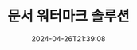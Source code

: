 ---
############################# Static ############################
layout: "family"
date:  2024-04-26T21:39:08
draft: false

product: "Watermark"
product_tag: "watermark"

lang: ko

############################# Head ############################
head_title: "문서 워터마크 C# Java Node.js | 워터마크 추가"
head_description: "PDF, 이미지 및 문서에 워터마크를 추가합니다.Microsoft Office, PDF, OpenDocument, 이미지 등에 대한 워터마킹 솔루션"

############################# Header ############################
title: "문서 워터마크 솔루션"
description:  |
  문서 및 이미지에 텍스트 및 이미지 워터마크를 추가합니다.

  편리한 방법으로 문서 워터마크를 검색하고 수정할 수 있습니다.

  문서에 표시된 워터마크에 대한 정보를 얻을 수 있습니다.

############################# Supported Platforms ###############################
supported_platforms:
  enable: true
  head_title: "플랫폼 선택"
  title: "플랫폼 독립성"
  description: "GroupDocs.Watermark 라이브러리는 다음 운영 체제 및 프레임워크를 지원합니다."
  details_link_title: "자세히 알아보기"

  items:
    # items loop
    - title: ".NET"
      description: GroupDocs.Watermark .NET 
      color: "blue"
      tag: "net"
      link: "/watermark/net/"
      features_link: "https://docs.groupdocs.com/watermark/net/system-requirements/"
      features:
          # features loop
          - rows: "4"
            content: |
                    .NET Framework 4.6.2 or higher <br> .NET Core 2.0 or higher <br> .NET 6.0 or higher
      
          # features loop
          - rows: "1"
            content: |
                    Windows <br> Linux <br> Mac OS
      
          # features loop
          - rows: "3"
            content: |
                    Microsoft Visual Studio <br> JetBrains Rider
      
          # features loop
          - rows: "1"
            content: |
                    50+ file formats
      

    # items loop
    - title: "Java"
      description: GroupDocs.Watermark Java
      color: "red"
      tag: "java"
      link: "/watermark/java/"
      features_link: "https://docs.groupdocs.com/watermark/java/system-requirements/"
      features:
          # features loop
          - rows: "4"
            content: |
                    Java 8 or higher <br> Kotlin
      
          # features loop
          - rows: "1"
            content: |
                    Windows <br> Linux <br> Mac OS
      
          # features loop
          - rows: "3"
            content: |
                    IntelliJ IDEA <br> Eclipse <br> NetBeans
      
          # features loop
          - rows: "1"
            content: |
                    50+ file formats

    # items loop
    - title: "Node.js"
      description: GroupDocs.Watermark Node.js
      color: "green"
      tag: "nodejs-java"
      link: "/watermark/nodejs-java/"
      features_link: "https://docs.groupdocs.com/watermark/nodejs-java/system-requirements/"
      features:
          # features loop
          - rows: "4"
            content: |
                    Node.js 16+ and J2SE 8.0 (1.8)+
      
          # features loop
          - rows: "1"
            content: |
                    Windows <br> Linux <br> Mac OS
      
          # features loop
          - rows: "3"
            content: |
                    Atom <br> Visual Studio Code <br> 기타 모든 텍스트 편집기
      
          # features loop
          - rows: "1"
            content: |
                    50+ file formats

############################# Features ###############################
features:
  enable: true
  title: "GroupDocs.Watermark 기능 리뷰"
  description: "널리 사용되는 문서 형식에 대해 다양한 워터마크 유형을 추가, 검색 및 업데이트하도록 설계된 라이브러리입니다."

  items:
    # items loop
    - icon: "protect"
      title: "워터마크로 파일 보호"
      content: "비즈니스 문서에 텍스트 및 이미지 워터마크를 추가합니다."

    # items loop
    - icon: "search"
      title: "기존 워터마크 검색"
      content: "이전에 문서에 삽입한 워터마크에 대한 자세한 정보를 얻을 수 있습니다."

    # items loop
    - icon: "manipulate"
      title: "문서 워터마크 조작"
      content: "텍스트, 스타일, 이미지 및 기타 워터마크 기능을 제어합니다."

    # items loop
    - icon: "additional"
      title: "다양한 추가 기능"
      content: "문서 정보 가져오기, 하이퍼링크 또는 페이지 배경 업데이트 등"

############################# Code Samples ###############################
code_samples:
  enable: true
  title: "워터마크로 문서 보호"
  description: "GroupDocs.Watermark 일반적인 작업 코드 예제"

  items:
    # items loop
    - title: "워터마크 만들기."
      content: "문서에 워터마크를 추가하려면 대상 파일의 경로를 입력합니다.특정 페이지에 사용자 지정 워터마크를 표시하려면 다양한 옵션을 선택할 수 있습니다."
      samples:
          # samples loop
          - language: "C#"
            color: "blue"
            content: |
                    <code class="language-csharp" data-lang="csharp">
                        // 워터마킹할 문서를 지정합니다.

                        using (Watermarker watermarker = new Watermarker("source.docx"))
                        {
                          // 워터마크 오브젝트 만들기
                          TextWatermark watermark = new TextWatermark("top secret", new Font("Arial", 36));

                          // 워터마크 옵션 설정
                          watermark.ForegroundColor = Color.Red;
                          watermark.HorizontalAlignment = HorizontalAlignment.Center;
                          watermark.VerticalAlignment = VerticalAlignment.Center;

                          // 워터마크 추가 및 처리된 파일 저장
                          watermarker.Add(watermark);
                          watermarker.Save("result.docx");
                        }                    
                    </code>

          # samples loop
          - language: "Java"
            color: "red"
            content: |
                    <code class="language-java" data-lang="java">
                        // 워터마킹할 문서를 지정합니다.

                        Watermarker watermarker = new Watermarker("source.docx");

                        // 워터마크 오브젝트 만들기
                        TextWatermark watermark = new TextWatermark("top secret", new Font("Arial", 36));

                        // 워터마크 옵션 설정
                        watermark.setForegroundColor(Color.getRed());
                        watermark.setHorizontalAlignment(HorizontalAlignment.Center);
                        watermark.setVerticalAlignment(VerticalAlignment.Center);

                        // 워터마크 추가 및 처리된 파일 저장
                        watermarker.add(watermark);
                        watermarker.save("result.docx");
                        watermarker.close();

                    </code>

          # samples loop
          - language: "TypeScript"
            color: "green"
            content: |
                    <code class="language-java" data-lang="javascript">
                        // 워터마킹할 문서를 지정합니다.

                        const watermarker = new Watermarker("source.docx");
    
                        // 워터마크 오브젝트 만들기
                        const watermark = new TextWatermark("top secret", new Font("Arial", 36));

                        // 워터마크 옵션 설정
                        watermark.setForegroundColor(Color.getRed());
                        watermark.setHorizontalAlignment(HorizontalAlignment.Center);
                        watermark.setVerticalAlignment(VerticalAlignment.Center);

                        // 워터마크 추가 및 처리된 파일 저장
                        watermarker.add(watermark);
                        watermarker.save("result.docx");                        

                    </code>

############################# Supported Formats ###############################
formats:
  enable: true
  title: "50개 이상의 파일 형식 지원"
  description: "GroupDocs.Watermark 는 널리 사용되는 문서 및 파일 형식에 워터마킹을 제공합니다."

############################# Metrics ###############################
metrics:
  enable: true
  title: "우리 도서관 통계 데이터"
  description: "주요 지표를 자세히 살펴보고 우리의 성과, 영향력, 성장에 대한 통찰력을 얻으세요."

  items:
    # items loop
    - number: "50+"
      title: "지원되는 형식"
      content: "라이브러리는 가장 널리 사용되는 50가지 이상의 파일 형식을 처리할 수 있습니다."

    # items loop
    - number: "800k"
      title: "NuGet 개 다운로드"
      content: ".NET 용 GroupDocs.Watermark 은 NuGet 에서 80만 회 이상 다운로드된 인기 라이브러리입니다."

    # items loop
    - number: "15k"
      title: "메이븐 다운로드"
      content: "Maven에서 15,000회 이상의 다운로드를 기록한 GroupDocs.Watermark 은 Java 명의 개발자들에게 인기 있는 앱입니다."

    # items loop
    - number: "140+"
      title: "행복한 고객"
      content: "전 세계 개인 개발자와 상위 기업은 혁신적인 솔루션을 구축하기 위해 당사의 라이브러리를 선호합니다."


############################# Customers ###############################
customers:
  enable: true
  title: "우리의 행복한 고객들"
  description: "GroupDocs 개의 도서관은 전 세계적으로 유명하고 유명한 브랜드에 고용되어 있습니다."

  items:
    # items loop
    - title: "BenQ Corporation"
      logo: "benq"
      
    # items loop
    - title: "Nasdaq Stock Market"
      logo: "nasdaq"
      
    # items loop
    - title: "AT&T Inc."
      logo: "att"
      
    # items loop
    - title: "Customer logo AstraZeneca"
      logo: "astrazeneca"
      
    # items loop
    - title: "Central Bank of Argentina"
      logo: "argentinacentralbank"
      
    # items loop
    - title: "Roche Holding AG"
      logo: "roche"
      
    # items loop
    - title: "Capita"
      logo: "capita"
      
    # items loop
    - title: "Axa S.A."
      logo: "axa"
      
    # items loop
    - title: "Instructure Inc."
      logo: "instructure"
      
    # items loop
    - title: "Wipro"
      logo: "wipro"


############################# Actions ###############################
actions:
  enable: true
  title: "시작할 준비가 되셨나요?"
  description: "플랫폼에서 GroupDocs.Watermark 개의 기능을 무료로 사용해 보세요"

  items:
    # items loop
    - title: ".NET"
      color: "blue"
      link: "/watermark/net/"

    # items loop
    - title: "Java"
      color: "red"
      link: "/watermark/java/"

    # items loop
    - title: "Node.js"
      color: "green"
      link: "/watermark/nodejs-java/"      

############################# FAQ ###############################
faq:
  enable: true
  title: "자주 묻는 질문"
  description: "자주 묻는 질문을 확인하세요"

  items:
    # items loop
    - question: "GroupDocs.Watermark 에서 문서 조작을 위해 외부 라이브러리가 필요합니까?"
      answer: "GroupDocs.Watermark 는 독립적으로 작동하므로 Adobe Acrobat, Microsoft Office 등과 같은 타사 소프트웨어가 필요하지 않습니다."

    # items loop
    - question: "구매하기 전에 GroupDocs.Watermark 개의 기능을 테스트할 수 있나요?"
      answer: "네, GroupDocs.Watermark 은 (는) 무료 평가판을 제공합니다!설치해서 사용해 보십시오. 단, 평가판 버전은 문서에 '평가판 배지'를 추가하므로 처음 3페이지만 처리됩니다.전체 경험을 원하시나요?30일 임시 라이선스를 무료로 받아 전체 기능을 이용할 수 있습니다.자세한 내용은 [임시 라이선스](https://purchase.groupdocs.com/temporary-license/) 를 참조하십시오."

    # items loop
    - question: "어떤 라이선스 유형이 제공되나요?"
      answer: "GroupDocs.Watermark 라이선스가 필요하세요?옵션이 있습니다!다양한 옵션을 기반으로 라이선스 중에서 선택하세요.팀의 개발자 수.배포 위치 (예: 단일 사무실 또는 원격 작업장).최종 고객 배포 부서에서 SDK/API를 클라이언트와 공유해야 하나요?또는 월별 사용 라이선스도 있습니다. 즉, 요금제 요금제로 사용한 만큼만 요금을 지불하면 됩니다.자세히 알아보고 완벽한 [가격](https://purchase.groupdocs.com/pricing/watermark/net/) 을 찾아보세요."

############################# Cloud Links ###############################
cloud_links:
  enable: true
  title: "GroupDocs.Watermark 로우 코드 API"
  description: "클라우드 기반 REST API를 사용하여 애플리케이션에서 파일에 워터마크를 추가합니다."
  
  items:
    # items loop
    - title: "GroupDocs.Watermark Cloud for cURL"
      content: "cURL REST ful API를 사용하여 PDF, Word, Excel, PowerPoint, JPEG 및 기타 널리 사용되는 파일 형식을 워터마킹할 수 있습니다."
      icon: "groupdocs_watermark-for-curl"
      link: "https://products.groupdocs.cloud/watermark/curl"

    # items loop
    - title: "GroupDocs.Watermark Cloud for .NET"
      content: ".NET 용 Cloud SDK의 문서 워터마킹 기능으로 .NET 애플리케이션을 강화하세요.비즈니스 문서를 직접 보호하세요."
      icon: "groupdocs_watermark-for-net"
      link: "https://products.groupdocs.cloud/watermark/net"

    # items loop
    - title: "GroupDocs.Watermark Cloud for Java"
      content: "GroupDocs.Watermark Java 용으로 설계된 SDK는 Java 개의 애플리케이션 및 비즈니스 파일에 새로운 가능성을 제공합니다."
      icon: "groupdocs_watermark-for-java"
      link: "https://products.groupdocs.cloud/watermark/java"

############################# App links ###############################
app_links:
  enable: true
  title: "GroupDocs.Watermark 웹 앱"
  description: "GroupDocs 은 문서에 워터마크를 추가할 수 있는 웹 애플리케이션에 대한 액세스 권한을 부여합니다.50가지 이상의 인기 있는 파일 형식을 즐겨 사용하는 브라우저에서 무료로 워터마킹할 수 있습니다."

  items:
    # items loop
    - title: "GroupDocs.Watermark Total"
      content: "모든 장치에서 문서에 워터마크를 추가할 수 있는 온라인 도구입니다."
      icon: "groupdocs_watermark-app"
      link: "https://products.groupdocs.app/watermark/total"

    # items loop
    - title: "GroupDocs.Watermark DOCX"
      content: "워터마크 MS Word DOCX 온라인."
      icon: "groupdocs_words-app"
      link: "https://products.groupdocs.app/watermark/docx"

    # items loop
    - title: "GroupDocs.Watermark PDF"
      content: "PDF 개의 문서를 온라인으로 보호하십시오."
      icon: "groupdocs_pdf-app"
      link: "https://products.groupdocs.app/watermark/pdf"


      


---
